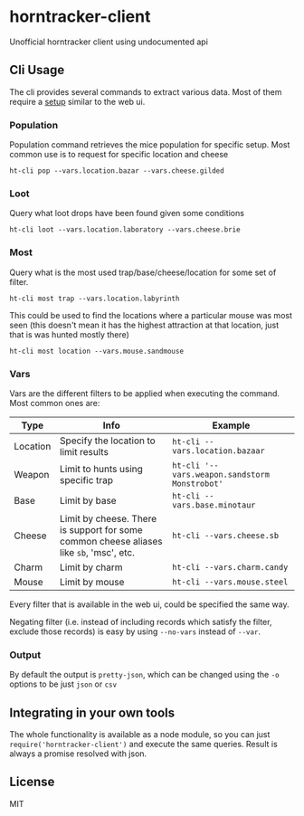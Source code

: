 # horntracker-client
Unofficial horntracker client using undocumented api

## Cli Usage

The cli provides several commands to extract various data. Most of them require a [setup](#vars) similar to the web ui.

### Population

Population command retrieves the mice population for specific setup. 
Most common use is to request for specific location and cheese

```
ht-cli pop --vars.location.bazar --vars.cheese.gilded
```

### Loot

Query what loot drops have been found given some conditions

```
ht-cli loot --vars.location.laboratory --vars.cheese.brie
```

### Most

Query what is the most used trap/base/cheese/location for some set of filter.

```
ht-cli most trap --vars.location.labyrinth
```

This could be used to find the locations where a particular mouse was most seen 
(this doesn't mean it has the highest attraction at that location, just that is was hunted mostly there)

```
ht-cli most location --vars.mouse.sandmouse
```

### Vars

Vars are the different filters to be applied when executing the command. Most common ones are:

Type | Info | Example
-----|------|--------
Location | Specify the location to limit results | `ht-cli --vars.location.bazaar`
Weapon | Limit to hunts using specific trap | `ht-cli '--vars.weapon.sandstorm Monstrobot'`
Base | Limit by base | `ht-cli --vars.base.minotaur`
Cheese | Limit by cheese. There is support for some common cheese aliases like `sb`, 'msc', etc. | `ht-cli --vars.cheese.sb`
Charm | Limit by charm | `ht-cli --vars.charm.candy`
Mouse | Limit by mouse | `ht-cli --vars.mouse.steel`

Every filter that is available in the web ui, could be specified the same way.

Negating filter (i.e. instead of including records which satisfy the filter, exclude those records) is easy by using `--no-vars` instead of `--var`.


### Output

By default the output is `pretty-json`, which can be changed using the `-o` options to be just `json` or `csv` 


## Integrating in your own tools

The whole functionality is available as a node module, so you can just `require('horntracker-client')` and execute the same queries. 
Result is always a promise resolved with json.

## License

MIT

